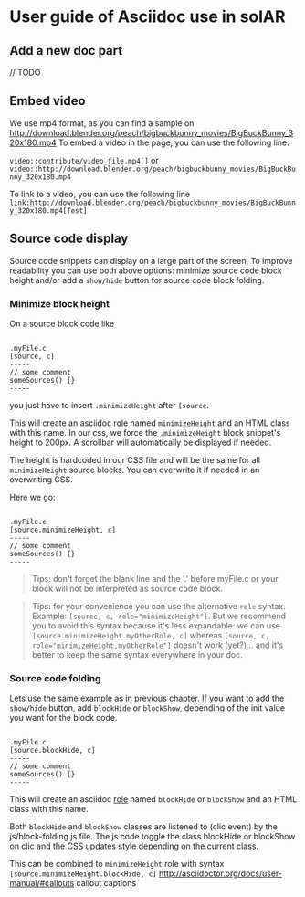 # User guide of Asciidoc use in solAR

## Add a new doc part 
// TODO

## Embed video

We use mp4 format, as you can find a sample on http://download.blender.org/peach/bigbuckbunny_movies/BigBuckBunny_320x180.mp4
To embed a video in the page, you can use the following line:

```video::contribute/video_file.mp4[]```
or 
```video::http://download.blender.org/peach/bigbuckbunny_movies/BigBuckBunny_320x180.mp4```

To link to a video, you can use the following line ```link:http://download.blender.org/peach/bigbuckbunny_movies/BigBuckBunny_320x180.mp4[Test]```


## Source code display

Source code snippets can display on a large part of the screen. To improve readability you can use both above options: minimize source code block height and/or add a ```show/hide``` button for source code block folding.

### Minimize block height

On a source block code like
```

.myFile.c
[source, c]
-----
// some comment
someSources() {}
-----
```

you just have to insert ```.minimizeHeight``` after ```[source```. 

This will create an asciidoc [role](http://asciidoctor.org/docs/user-manual/#role) named ```minimizeHeight``` and an HTML class with this name. In our css, we force the ```.minimizeHeight``` block snippet's height to 200px. A scrollbar will automatically be displayed if needed. 

The height is hardcoded in our CSS file and will be the same for all ```minimizeHeight``` source blocks. You can overwrite it if needed in an overwriting CSS.

Here we go:
```

.myFile.c
[source.minimizeHeight, c]
-----
// some comment
someSources() {}
-----
```

> Tips: don't forget the blank line and the '.' before myFile.c or your block will not be interpreted as source code block.

> Tips: for your convenience you can use the alternative ```role``` syntax. Example: ```[source, c, role="minimizeHeight"]```. But we recommend you to avoid this syntax because it's less expandable: we can use ```[source.minimizeHeight.myOtherRole, c]``` whereas ```[source, c, role="minimizeHeight,myOtherRole"]``` doesn't work (yet?)... and it's better to keep the same syntax everywhere in your doc.

### Source code folding

Lets use the same example as in previous chapter. If you want to add the ```show/hide``` button, add ```blockHide``` or ```blockShow```, depending of the init value you want for the block code.
```

.myFile.c
[source.blockHide, c]
-----
// some comment
someSources() {}
-----
```

This will create an asciidoc [role](http://asciidoctor.org/docs/user-manual/#role) named ```blockHide```  or ```blockShow``` and an HTML class with this name. 

Both ```blockHide``` and ```blockShow``` classes are listened to (clic event) by the js/block-folding.js file. The js code toggle the class blockHide or blockShow on clic and the CSS updates style depending on the current class.

This can be combined to ```minimizeHeight``` role with syntax ```[source.minimizeHeight.blockHide, c]```
http://asciidoctor.org/docs/user-manual/#callouts callout captions